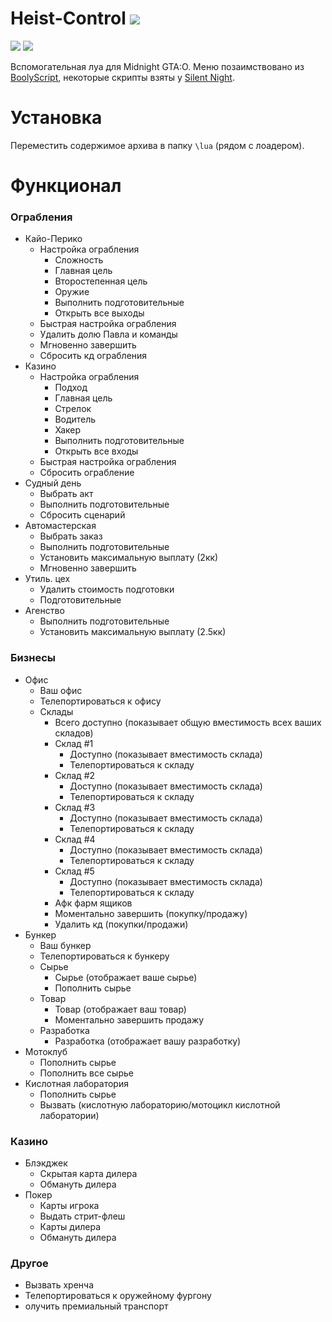 # Heist-Control ![](https://img.shields.io/badge/1.8-7393B3)
![](https://img.shields.io/badge/%D0%92%D0%B5%D1%80%D1%81%D0%B8%D1%8F_%D0%B8%D0%B3%D1%80%D1%8B-1.68-yellow) ![](https://img.shields.io/badge/%D0%A1%D0%B1%D0%BE%D1%80%D0%BA%D0%B0-3095-yellow)

Вспомогательная луа для Midnight GTA:O. Меню позаимствовано из [BoolyScript](https://midnight.im/threads/7220/), некоторые скрипты взяты у [Silent Night](https://www.unknowncheats.me/forum/grand-theft-auto-v/604599-silent-night.html).

# Установка
Переместить содержимое архива в папку `\lua` (рядом с лоадером).

# Функционал
### Ограбления
- Кайо-Перико
  - Настройка ограбления
    - Сложность
    - Главная цель
    - Второстепенная цель
    - Оружие
    - Выполнить подготовительные
    - Открыть все выходы
  - Быстрая настройка ограбления
  - Удалить долю Павла и команды
  - Мгновенно завершить
  - Сбросить кд ограбления
- Казино
  - Настройка ограбления
    - Подход
    - Главная цель
    - Стрелок 
    - Водитель
    - Хакер
    - Выполнить подготовительные
    - Открыть все входы
  - Быстрая настройка ограбления
  - Сбросить ограбление
- Судный день 
  - Выбрать акт
  - Выполнить подготовительные
  - Сбросить сценарий
- Автомастерская
  - Выбрать заказ
  - Выполнить подготовительные
  - Установить максимальную выплату (2кк)
  - Мгновенно завершить
- Утиль. цех
  - Удалить стоимость подготовки
  - Подготовительные 
- Агенство
  - Выполнить подготовительные
  - Установить максимальную выплату (2.5кк)
### Бизнесы
- Офис
  - Ваш офис
  - Телепортироваться к офису
  - Склады
    - Всего доступно (показывает общую вместимость всех ваших складов)
    - Склад #1
      - Доступно (показывает вместимость склада)
      - Телепортироваться к складу
    - Склад #2
      - Доступно (показывает вместимость склада)
      - Телепортироваться к складу
    - Склад #3
      - Доступно (показывает вместимость склада)
      - Телепортироваться к складу
    - Склад #4
      - Доступно (показывает вместимость склада)
      - Телепортироваться к складу
    - Склад #5
      - Доступно (показывает вместимость склада)
      - Телепортироваться к складу
    - Афк фарм ящиков
    - Моментально завершить (покупку/продажу)
    - Удалить кд (покупки/продажи)
- Бункер
  - Ваш бункер
  - Телепортироваться к бункеру
  - Сырье
    - Сырье (отображает ваше сырье)
    - Пополнить сырье
  - Товар
    - Товар (отображает ваш товар)
    - Моментально завершить продажу
  - Разработка
    - Разработка (отображает вашу разработку)
- Мотоклуб
  - Пополнить сырье
  - Пополнить все сырье
- Кислотная лаборатория
  - Пополнить сырье
  - Вызвать (кислотную лабораторию/мотоцикл кислотной лаборатории)
### Казино
- Блэкджек
  - Скрытая карта дилера
  - Обмануть дилера
- Покер
  - Карты игрока
  - Выдать стрит-флеш
  - Карты дилера
  - Обмануть дилера
### Другое
- Вызвать хренча
- Телепортироваться к оружейному фургону
- олучить премиальный транспорт
